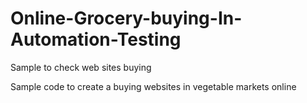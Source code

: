 # Online-Grocery-buying-In-Automation-Testing
Sample to check web sites buying 

Sample code to create a buying websites in vegetable markets online
